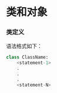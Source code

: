 # 类和对象

### 类定义

语法格式如下：

```python
class ClassName:
    <statement-1>
    .
    .
    .
    <statement-N>
```



